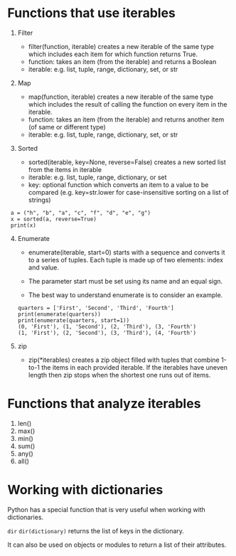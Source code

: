 # Functions that use iterables

1. Filter

   - filter(function, iterable) creates a new iterable of the same type which includes each item for which function returns True.
   - function: takes an item (from the iterable) and returns a Boolean
   - iterable: e.g. list, tuple, range, dictionary, set, or str

2. Map

   - map(function, iterable) creates a new iterable of the same type which includes the result of calling the function on every item in the iterable.
   - function: takes an item (from the iterable) and returns another item (of same or different type)
   - iterable: e.g. list, tuple, range, dictionary, set, or str

3. Sorted

   - sorted(iterable, key=None, reverse=False) creates a new sorted list from the items in iterable
   - iterable: e.g. list, tuple, range, dictionary, or set
   - key: optional function which converts an item to a value to be compared (e.g. key=str.lower for case-insensitive sorting on a list of strings)

```
 a = ("h", "b", "a", "c", "f", "d", "e", "g")
 x = sorted(a, reverse=True)
 print(x)
```

4. Enumerate

   - enumerate(iterable, start=0) starts with a sequence and converts it to a series of tuples. Each tuple is made up of two elements: index and value.

   - The parameter start must be set using its name and an equal sign.

   - The best way to understand enumerate is to consider an example.

   ```
   quarters = ['First', 'Second', 'Third', 'Fourth']
   print(enumerate(quarters))
   print(enumerate(quarters, start=1))
   (0, 'First'), (1, 'Second'), (2, 'Third'), (3, 'Fourth')
   (1, 'First'), (2, 'Second'), (3, 'Third'), (4, 'Fourth')
   ```

5. zip

   - zip(\*iterables) creates a zip object filled with tuples that combine 1-to-1 the items in each provided iterable. If the iterables have uneven length then zip stops when the shortest one runs out of items.

# Functions that analyze iterables

1. len()
2. max()
3. min()
4. sum()
5. any()
6. all()

# Working with dictionaries

Python has a special function that is very useful when working with dictionaries.

`dir`
`dir(dictionary)` returns the list of keys in the dictionary.

It can also be used on objects or modules to return a list of their attributes.
